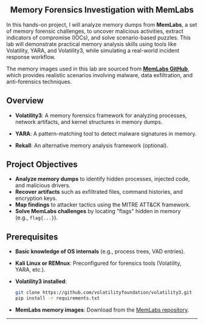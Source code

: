 <h2 align="center"> Memory Forensics Investigation with MemLabs </h2>

In this hands-on project, I will analyze memory dumps from **MemLabs**, a set of memory forensic challenges, to uncover malicious activities, extract indicators of compromise (IOCs), and solve scenario-based puzzles. This lab will demonstrate practical memory analysis skills using tools like Volatility, YARA, and Volatility3, while simulating a real-world incident response workflow.

The memory images used in this lab are sourced from [**MemLabs GitHub**](https://github.com/stuxnet999/MemLabs/blob/master/README.md), which provides realistic scenarios involving malware, data exfiltration, and anti-forensics techniques.


## **Overview**

* **Volatility3**: A memory forensics framework for analyzing processes, network artifacts, and kernel structures in memory dumps.

* **YARA**: A pattern-matching tool to detect malware signatures in memory.

* **Rekall**: An alternative memory analysis framework (optional).


## **Project Objectives**

* **Analyze memory dumps** to identify hidden processes, injected code, and malicious drivers.
* **Recover artifacts** such as exfiltrated files, command histories, and encryption keys.
* **Map findings** to attacker tactics using the MITRE ATT&CK framework.
* **Solve MemLabs challenges** by locating "flags" hidden in memory (e.g., `flag{...}`).


## **Prerequisites**
* **Basic knowledge of OS internals** (e.g., process trees, VAD entries).
* **Kali Linux or REMnux**: Preconfigured for forensics tools (Volatility, YARA, etc.).
* **Volatility3 installed**:
    
    ```bash
    git clone https://github.com/volatilityfoundation/volatility3.git
    pip install -r requirements.txt
    ```
    
- **MemLabs memory images**: Download from the [MemLabs repository](https://github.com/stuxnet999/MemLabs).

---
